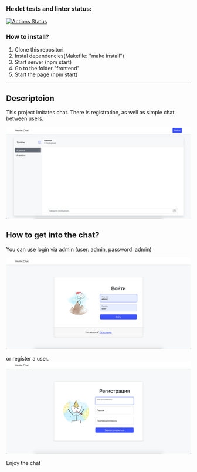 ### Hexlet tests and linter status:
[![Actions Status](https://github.com/Mentavr/frontend-project-12/workflows/hexlet-check/badge.svg)](https://github.com/Mentavr/frontend-project-12/actions)

### How to install?

1. Clone this repositori.
2. Instal dependencies(Makefile: "make install")
3. Start server (npm start)
4. Go to the folder "frontend"
5. Start the page (npm start)

***

## Descriptoion

This projeсt imitates chat. There is registration, as well as simple chat between users.

![Chat example](https://github.com/Mentavr/frontend-project-12//blob/main/images/chat.png?raw=true)

## How to get into the chat?

You can use login via admin (user: admin, password: admin)

![Login example](https://github.com/Mentavr/frontend-project-12//blob/main/images/login.png?raw=true)

or register a user.
![Registration example](https://github.com/Mentavr/frontend-project-12//blob/main/images/registration.png?raw=true)

Enjoy the chat